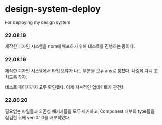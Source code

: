 # design-system-deploy
For deploying my design system


### 22.08.19

제작한 디자인 시스템을 npm에 배포하기 위해 테스트를 진행하는 중이다.

### 22.08.19

제작한 디자인 시스템에서 타입 오류가 나는 부분을 모두 any로 퉁쳤다. 나중에 다시 고치도록 하자.

테스트 페이지까지 모두 확인했다. 이제 지속적인 업데이트가 관건!!

### 22.80.20

필요없는 파일들과 의존성 패키지들을 모두 제거하고, Component 내부의 type들을 점검한 뒤에  ver-0.1.0을 배포하였다.